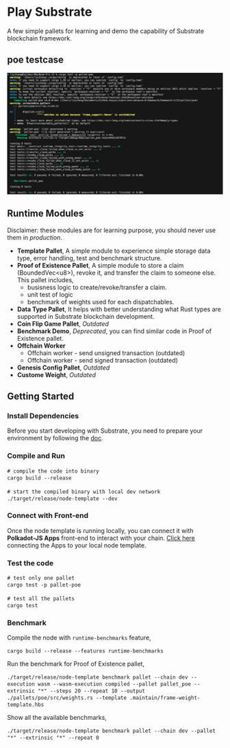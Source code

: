 # Play Substrate

A few simple pallets for learning and demo the capability of Substrate blockchain framework.

## poe testcase
![poetestcase](./poetestcase.jpg "Magic Gardens")


## Runtime Modules

Disclaimer: these modules are for learning purpose, you should never use them in *production*.

- **Template Pallet**, A simple module to experience simple storage data type, error handling, test and benchmark structure.
- **Proof of Existence Pallet**, A simple module to store a claim (BoundedVec\<u8\>), revoke it, and transfer the claim to someone else. This pallet includes,
  - busisness logic to create/revoke/transfer a claim.
  - unit test of logic
  - benchmark of weights used for each dispatchables.
- **Data Type Pallet**, It helps with better understanding what Rust types are supported in Substrate blockchain development.
- **Coin Flip Game Pallet**, *Outdated*
- **Benchmark Demo**, *Deprecated*, you can find similar code in Proof of Existence pallet.
- **Offchain Worker**
  - Offchain worker - send unsigned transaction (outdated)
  - Offchain worker - send signed transaction (outdated)
- **Genesis Config Pallet**, *Outdated*
- **Custome Weight**, *Outdated*

## Getting Started

### Install Dependencies

Before you start developing with Substrate, you need to prepare your environment by following the [doc](https://docs.substrate.io/main-docs/install/).

### Compile and Run

```shell
# compile the code into binary
cargo build --release

# start the compiled binary with local dev network
./target/release/node-template --dev
```
### Connect with Front-end

Once the node template is running locally, you can connect it with **Polkadot-JS Apps** front-end
to interact with your chain. [Click
here](https://polkadot.js.org/apps/#/explorer?rpc=ws://localhost:9944) connecting the Apps to your
local node template.

### Test the code

```shell
# test only one pallet
cargo test -p pallet-poe

# test all the pallets
cargo test
```

### Benchmark

Compile the node with `runtime-benchmarks` feature,
```shell
cargo build --release --features runtime-benchmarks
```

Run the benchmark for Proof of Existence pallet,
```shell
./target/release/node-template benchmark pallet --chain dev --execution wasm --wasm-execution compiled --pallet pallet_poe --extrinsic "*" --steps 20 --repeat 10 --output ./pallets/poe/src/weights.rs --template .maintain/frame-weight-template.hbs
```

Show all the available benchmarks,
```shell
./target/release/node-template benchmark pallet --chain dev --pallet "*" --extrinsic "*" --repeat 0
```
